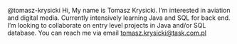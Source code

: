 @tomasz-krysicki
Hi,
My name is Tomasz Krysicki.
I’m interested in aviation and digital media.
Currently intensively learning Java and SQL for back end.
I’m looking to collaborate on entry level projects in Java and/or SQL database.
You can reach me via email tomasz.krysicki@task.com.pl
